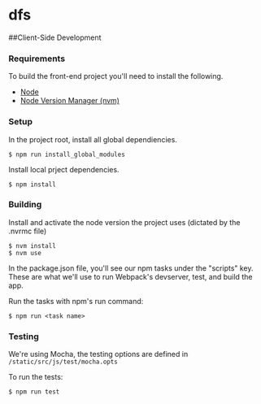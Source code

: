 # dfs


##Client-Side Development


### Requirements

To build the front-end project you'll need to install the following.

* [Node](https://nodejs.org/)
* [Node Version Manager (nvm)](https://github.com/creationix/nvm)


### Setup

    
In the project root, install all global dependiencies. 

    $ npm run install_global_modules

Install local prject dependencies.

    $ npm install


### Building
    
Install and activate the node version the project uses (dictated by the .nvrmc file)

    $ nvm install
    $ nvm use


In the package.json file, you'll see our npm tasks under the "scripts" key. These are what we'll use to run Webpack's devserver, test, and build the app.

Run the tasks with npm's run command:

    $ npm run <task name>


### Testing

We're using Mocha, the testing options are defined in <code>/static/src/js/test/mocha.opts</code>

To run the tests:

    $ npm run test
